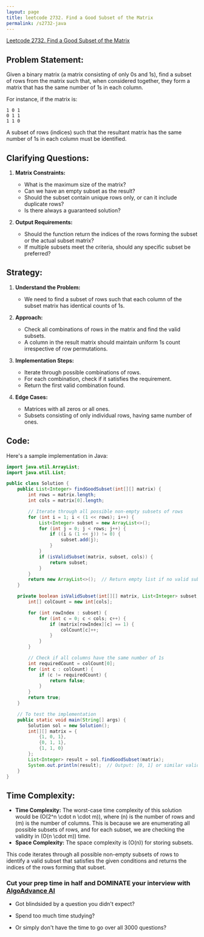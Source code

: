 ```yaml
---
layout: page
title: leetcode 2732. Find a Good Subset of the Matrix
permalink: /s2732-java
---
```

[Leetcode 2732. Find a Good Subset of the Matrix](https://algoadvance.github.io/algoadvance/l2732)
## Problem Statement:

Given a binary matrix (a matrix consisting of only 0s and 1s), find a subset of rows from the matrix such that, when considered together, they form a matrix that has the same number of 1s in each column.

For instance, if the matrix is:
```
1 0 1
0 1 1
1 1 0
```
A subset of rows (indices) such that the resultant matrix has the same number of 1s in each column must be identified.

## Clarifying Questions:

1. **Matrix Constraints:** 
    - What is the maximum size of the matrix?
    - Can we have an empty subset as the result?
    - Should the subset contain unique rows only, or can it include duplicate rows?
    - Is there always a guaranteed solution?

2. **Output Requirements:**
    - Should the function return the indices of the rows forming the subset or the actual subset matrix?
    - If multiple subsets meet the criteria, should any specific subset be preferred?

## Strategy:

1. **Understand the Problem:**
    - We need to find a subset of rows such that each column of the subset matrix has identical counts of 1s.

2. **Approach:**
    - Check all combinations of rows in the matrix and find the valid subsets.
    - A column in the result matrix should maintain uniform 1s count irrespective of row permutations.

3. **Implementation Steps:**
    - Iterate through possible combinations of rows.
    - For each combination, check if it satisfies the requirement.
    - Return the first valid combination found.

4. **Edge Cases:**
    - Matrices with all zeros or all ones.
    - Subsets consisting of only individual rows, having same number of ones.

## Code:

Here's a sample implementation in Java:

```java
import java.util.ArrayList;
import java.util.List;

public class Solution {
    public List<Integer> findGoodSubset(int[][] matrix) {
        int rows = matrix.length;
        int cols = matrix[0].length;

        // Iterate through all possible non-empty subsets of rows
        for (int i = 1; i < (1 << rows); i++) {
            List<Integer> subset = new ArrayList<>();
            for (int j = 0; j < rows; j++) {
                if ((i & (1 << j)) != 0) {
                    subset.add(j);
                }
            }
            if (isValidSubset(matrix, subset, cols)) {
                return subset;
            }
        }
        return new ArrayList<>();  // Return empty list if no valid subset is found
    }

    private boolean isValidSubset(int[][] matrix, List<Integer> subset, int cols) {
        int[] colCount = new int[cols];

        for (int rowIndex : subset) {
            for (int c = 0; c < cols; c++) {
                if (matrix[rowIndex][c] == 1) {
                    colCount[c]++;
                }
            }
        }

        // Check if all columns have the same number of 1s
        int requiredCount = colCount[0];
        for (int c : colCount) {
            if (c != requiredCount) {
                return false;
            }
        }
        return true;
    }

    // To test the implementation
    public static void main(String[] args) {
        Solution sol = new Solution();
        int[][] matrix = {
            {1, 0, 1},
            {0, 1, 1},
            {1, 1, 0}
        };
        List<Integer> result = sol.findGoodSubset(matrix);
        System.out.println(result);  // Output: [0, 1] or similar valid subsets
    }
}
```

## Time Complexity:

- **Time Complexity:** The worst-case time complexity of this solution would be \(O(2^n \cdot n \cdot m)\), where \(n\) is the number of rows and \(m\) is the number of columns. This is because we are enumerating all possible subsets of rows, and for each subset, we are checking the validity in \(O(n \cdot m)\) time.
- **Space Complexity:** The space complexity is \(O(n)\) for storing subsets.

This code iterates through all possible non-empty subsets of rows to identify a valid subset that satisfies the given conditions and returns the indices of the rows forming that subset.


### Cut your prep time in half and DOMINATE your interview with [AlgoAdvance AI](https://algoAdvance.com)

- Got blindsided by a question you didn't expect?

- Spend too much time studying?

- Or simply don't have the time to go over all 3000 questions?

